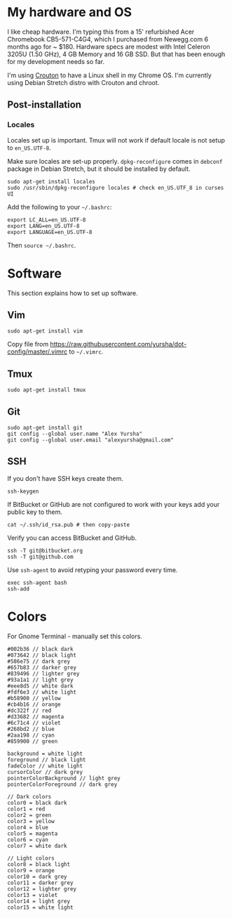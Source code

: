 # My hardware and OS

I like cheap hardware. I'm typing this from a 15' refurbished Acer Chromebook CB5-571-C4G4, which I purchased from Newegg.com 6 months ago for ~ $180. Hardware specs are modest with Intel Celeron 3205U (1.50 GHz), 4 GB Memory and 16 GB SSD. But that has been enough for my development needs so far.

I'm using [Crouton](https://github.com/dnschneid/crouton) to have a Linux shell in my Chrome OS. I'm currently using Debian Stretch distro with Crouton and chroot.

## Post-installation
### Locales
Locales set up is important. Tmux will not work if default locale is not setup to `en_US.UTF-8`.

Make sure locales are set-up properly. `dpkg-reconfigure` comes in `debconf` package in Debian Stretch, but it should be installed by default.
```
sudo apt-get install locales
sudo /usr/sbin/dpkg-reconfigure locales # check en_US.UTF_8 in curses UI
```

Add the following to your `~/.bashrc`:
```
export LC_ALL=en_US.UTF-8
export LANG=en_US.UTF-8
export LANGUAGE=en_US.UTF-8  
```

Then `source ~/.bashrc`.

# Software
This section explains how to set up software.

## Vim
```
sudo apt-get install vim
```

Copy file from https://raw.githubusercontent.com/yursha/dot-config/master/.vimrc to `~/.vimrc`.

## Tmux
```
sudo apt-get install tmux
```

## Git
```
sudo apt-get install git
git config --global user.name "Alex Yursha"
git config --global user.email "alexyursha@gmail.com"
```

## SSH
If you don't have SSH keys create them.
```
ssh-keygen
```

If BitBucket or GitHub are not configured to work with your keys add your public key to them.
```
cat ~/.ssh/id_rsa.pub # then copy-paste
```

Verify you can access BitBucket and GitHub.
```
ssh -T git@bitbucket.org
ssh -T git@github.com
```

Use `ssh-agent` to avoid retyping your password every time.
```
exec ssh-agent bash
ssh-add
```

# Colors
For Gnome Terminal - manually set this colors.
```
#002b36 // black dark
#073642 // black light
#586e75 // dark grey
#657b83 // darker grey
#839496 // lighter grey
#93a1a1 // light grey
#eee8d5 // white dark
#fdf6e3 // white light
#b58900 // yellow
#cb4b16 // orange
#dc322f // red
#d33682 // magenta
#6c71c4 // violet
#268bd2 // blue
#2aa198 // cyan
#859900 // green

background = white light
foreground // black light
fadeColor // white light
cursorColor // dark grey
pointerColorBackground // light grey
pointerColorForeground // dark grey

// Dark colors
color0 = black dark
color1 = red
color2 = green
color3 = yellow
color4 = blue
color5 = magenta
color6 = cyan
color7 = white dark

// Light colors
color8 = black light
color9 = orange
color10 = dark grey
color11 = darker grey
color12 = lighter grey
color13 = violet
color14 = light grey
color15 = white light
```